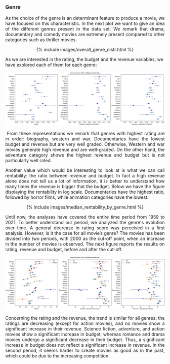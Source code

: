 ### Genre
<p align="justify"> As the choice of the genre is an determinant feature to produce a movie, we have focused on this characteristic. In the next plot we want to give an idea of the different genres present in the data set. We remark that drama, documentary and comedy movies are extremely present compared to other categories such as thriller movies. </p>
  
<center>
  {% include images/overall_genre_distr.html %}
</center>
  
As we are interested in the rating, the budget and the revenue variables, we have explored each of them for each genre:
  
<p align="center">
  <img src="images/RRB_genre_CIs.png" />
</p>
  
<p align="justify">  From these representations we remark that genres with highest rating are in order: biography, western and war. Documentaries have the lowest budget and revenue but are very well graded. Otherwise, Western and war movies generate high revenue and are well-graded. On the other hand, the adventure category shows the highest revenue and budget but is not particularly well rated.</p>

<p align="justify"> Another value which would be interesting to look at is what we can call rentability: the ratio between revenue and budget. In fact a high revenue alone does not tell us a lot of information, it is better to understand how many times the revenue is bigger that the budget. Below we have the figure displaying the rentability in log scale. Documentaries have the highest ratio, followed by horror films, while animation categories have the lowest. </p>
    
<center>
  {% include images/median_rentability_by_genre.html %}
</center>
  
<p align="justify">Until now, the analyses have covered the entire time period from 1959 to 2021. To better understand our period, we analyzed the genre's evolution over time. A general decrease in rating score was perceived in a first analysis. However, is it the case for all movie’s genre? The movies has been divided into two periods, with 2000 as the cut-off point, when an increase in the number of movies is observed. The next figure reports the results on rating, revenue and budget, before and after the cut-off.</p>

  
<p align="center">
  <img src="images/old_recent_CIs.png" />
</p>
  
<p align="justify"> Concerning the rating and the revenue, the trend is similar for all genres: the ratings are decreasing (except for action movies), and no movies show a significant increase in their revenue. Science fiction, adventure, and action movies show a significant increase in budget, whereas romance and drama movies undergo a significant decrease in their budget. Thus, a significant increase in budget does not reflect a significant increase in revenue. In the second period, it seems harder to create movies as good as in the past, which could be due to the increasing competition.</p>




